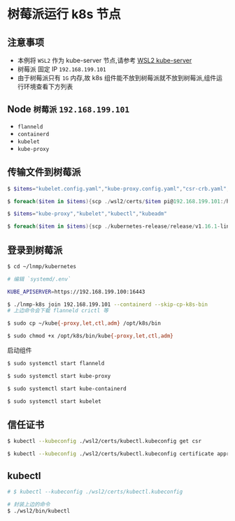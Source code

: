 # 树莓派运行 k8s 节点

## 注意事项

* 本例将 `WSL2` 作为 kube-server 节点,请参考 [WSL2 kube-server](../wsl2/README.SERVER.md)
* 树莓派 固定 IP `192.168.199.101`
* 由于树莓派只有 `1G` 内存,故 k8s 组件能不放到树莓派就不放到树莓派,组件运行环境查看下方列表

## Node `树莓派` `192.168.199.101`

* `flanneld`
* `containerd`
* `kubelet`
* `kube-proxy`

## 传输文件到树莓派

```powershell
$ $items="kubelet.config.yaml","kube-proxy.config.yaml","csr-crb.yaml","kubectl.kubeconfig","kube-proxy.kubeconfig","flanneld.pem","flanneld-key.pem"

$ foreach($item in $items){scp ./wsl2/certs/$item pi@192.168.199.101:/home/pi/lnmp/kubernetes/systemd/certs}

$ $items="kube-proxy","kubelet","kubectl","kubeadm"

$ foreach($item in $items){scp ./kubernetes-release/release/v1.16.1-linux-arm64/kubernetes/server/bin/$item pi@192.168.199.101:/home/pi/}
```

## 登录到树莓派

```bash
$ cd ~/lnmp/kubernetes

# 编辑 `systemd/.env`

KUBE_APISERVER=https://192.168.199.100:16443

$ ./lnmp-k8s join 192.168.199.101 --containerd --skip-cp-k8s-bin
# 上边命令会下载 flanneld crictl 等

$ sudo cp ~/kube{-proxy,let,ctl,adm} /opt/k8s/bin

$ sudo chmod +x /opt/k8s/bin/kube{-proxy,let,ctl,adm}
```

启动组件

```bash
$ sudo systemctl start flanneld

$ sudo systemctl start kube-proxy

$ sudo systemctl start kube-containerd

$ sudo systemctl start kubelet
```

## 信任证书

```bash
$ kubectl --kubeconfig ./wsl2/certs/kubectl.kubeconfig get csr

$ kubectl --kubeconfig ./wsl2/certs/kubectl.kubeconfig certificate approve csr-d6ndc
```

## kubectl

```bash
# $ kubectl --kubeconfig ./wsl2/certs/kubectl.kubeconfig

# 封装上边的命令
$ ./wsl2/bin/kubectl
```
